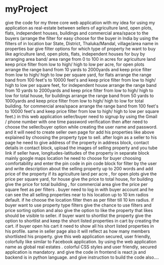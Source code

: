 # myProject
give the code for my three core web application with my idea for using my application as real-estate between sellers of agriculture land, open plots, flats, independent houses, buildings and commercial area/space to the buyers (arrange the filter for easy choose for the buyer in India by using the filters of in location bar State, District, Thaluka/Mandal, village/area name  in properties bar give filter options for which type of property he want to buy like agriculture land, open plots, flats, independent houses for buy by arranging area band/ area range from 0 to 100 in acres for agriculture land keep price filter from low to high/ high to low per acre, for open plots arrange the range band from 10 yards to 2000yards and keep price filter from low to high/ high to low per square yard, for flats arrange the range band from 100 feet's to 10000 feet's and keep price filter from low to high/ high to low per  square feet, for independent house arrange the range band from 10 yards to 2000yards and keep price filter from low to high/ high to low for total house, for buildings arrange the range band from 50 yards to 1000yards and keep price filter from low to high/ high to low for total building. for commercial area/space arrange the range band from 100 feet's to 10000 feet's and keep price filter from low to high/ high to low per  square feet.) in this web application seller/buyer need to signup by using the Gmail / phone number with one time password verification then after need to choose the seller/buyer option while creating the user name and password. and it will need to create seller own page for add his properties like above explained by choosing the property type to sell. after login as a seller to his page he need to give address of the property in address block, contact details in contact block, upload the images of selling property and you tube link if seller have, longitudes-latitudes of the property in separate block  mainly google maps location he need to choose for buyer choosing comfortability and enter the pin code in pin code block  for filter by the user and write description about the selling property up to 200 words  and add price of the property if its agriculture land per acre , for open plots give the price per square yard, for house give the price to total house, for building give the price for total building , for commercial area give the price per square feet as per filters .   buyer need to log in with buyer account and he can see the all selling properties near to his location up to 10 km radios default. if he choose the location filter then as per filter till 10 km radius.  if buyer want to use property type filters give the chance to use filters and price sorting option and also give the option to like the property that likes should be visible to seller. if buyer want to shortlist the property give the option to shortlist and keep the short listed properties in cart by creating the cart. if buyer open his cart it need to show all his short listed properties in his profile. same in seller page also it will reflect as how many members shortlisted his property.   give this web application secured, user friendly, colorfully like similar to Facebook application. by using the web application name as global real estates . colorful CSS styles and user friendly, secured application is mandatory. and give the code in frontend is react js and backend is in python language. and give instruction to build the code also....
